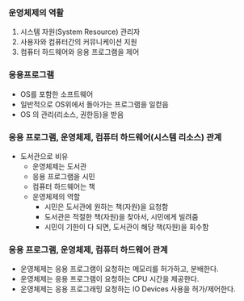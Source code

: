 
### 운영체제의 역활
1. 시스템 자원(System Resource) 관리자 
2. 사용자와 컴퓨터간의 커뮤니케이션 지원 
3. 컴퓨터 하드웨어와 응용 프로그램을 제어

### 응용프로그램
 - OS를 포함한 소프트웨어
 - 일반적으로 OS위에서 돌아가는 프로그램을 일컫음
 - OS 의 관리(리소스, 권한등)을 받음

### 응용 프로그램, 운영체제, 컴퓨터 하드웨어(시스템 리소스) 관계 
- 도서관으로 비유 
  * 운영체제는 도서관 
  * 응용 프로그램을 시민 
  * 컴퓨터 하드웨어는 책 
  * 운영체제의 역할 
     - 시민은 도서관에 원하는 책(자원)을 요청함 
     - 도서관은 적절한 책(자원)을 찾아서, 시민에게 빌려줌 
     - 시민이 기한이 다 되면, 도서관이 해당 책(자원)을 회수함
     
### 응용 프로그램, 운영체제, 컴퓨터 하드웨어 관계 
- 운영체제는 응용 프로그램이 요청하는 메모리를 허가하고, 분배한다. 
- 운영체제는 응용 프로그램이 요청하는 CPU 시간을 제공한다. 
- 운영체제는 응용 프로그래밍 요청하는 IO Devices 사용을 허가/제어한다.
